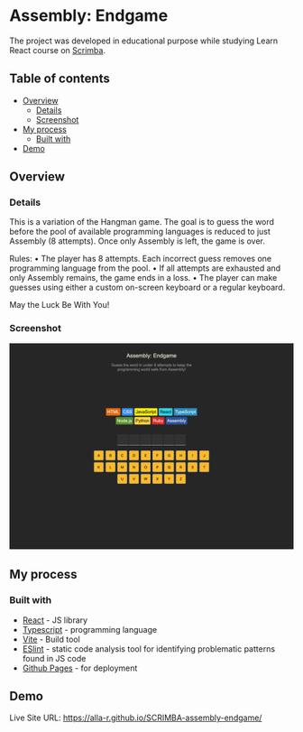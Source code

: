 # Assembly: Endgame

The project was developed in educational purpose while studying Learn React course on [Scrimba](https://scrimba.com/learn-react-c0e).

## Table of contents

- [Overview](#overview)
  - [Details](#details)
  - [Screenshot](#screenshot)
- [My process](#my-process)
  - [Built with](#built-with)
- [Demo](#demo)

## Overview

### Details

This is a variation of the Hangman game. The goal is to guess the word before the pool of available programming languages is reduced to just Assembly (8 attempts). Once only Assembly is left, the game is over.

Rules:
• The player has 8 attempts. Each incorrect guess removes one programming language from the pool.
• If all attempts are exhausted and only Assembly remains, the game ends in a loss.
• The player can make guesses using either a custom on-screen keyboard or a regular keyboard.

May the Luck Be With You!

### Screenshot

![](./public/Assembly-Endgame.png)

## My process

### Built with

- [React](https://reactjs.org/) - JS library
- [Typescript](https://www.typescriptlang.org/) - programming language
- [Vite](https://vitejs.dev/) - Build tool
- [ESlint](https://eslint.org/) - static code analysis tool for identifying problematic patterns found in JS code
- [Github Pages](https://pages.github.com/) - for deployment

## Demo

Live Site URL: https://alla-r.github.io/SCRIMBA-assembly-endgame/
